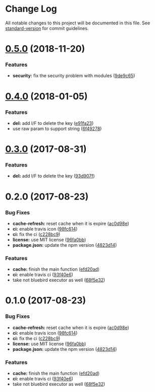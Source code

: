 # Change Log

All notable changes to this project will be documented in this file. See [standard-version](https://github.com/conventional-changelog/standard-version) for commit guidelines.

<a name="0.5.0"></a>
# [0.5.0](https://github.com/gedennis/interface-cacher/compare/v0.4.0...v0.5.0) (2018-11-20)


### Features

* **security:** fix the security problem with modules ([9de9c65](https://github.com/gedennis/interface-cacher/commit/9de9c65))



<a name="0.4.0"></a>
# [0.4.0](https://github.com/gedennis/interface-cacher/compare/v0.2.0...v0.4.0) (2018-01-05)


### Features

* **del:** add I/F to delete the key ([e91fa23](https://github.com/gedennis/interface-cacher/commit/e91fa23))
* use raw param to support string ([6f49278](https://github.com/gedennis/interface-cacher/commit/6f49278))



<a name="0.3.0"></a>
# [0.3.0](https://github.com/gedennis/interface-cacher/compare/v0.2.0...v0.3.0) (2017-08-31)


### Features

* **del:** add I/F to delete the key ([93d907f](https://github.com/gedennis/interface-cacher/commit/93d907f))



<a name="0.2.0"></a>
# 0.2.0 (2017-08-23)


### Bug Fixes

* **cache-refresh:** reset cache when it is expire ([ac0d98e](https://github.com/gedennis/interface-cacher/commit/ac0d98e))
* **ci:** enable travis icon ([98fc614](https://github.com/gedennis/interface-cacher/commit/98fc614))
* **ci:** fix the ci ([c228bc9](https://github.com/gedennis/interface-cacher/commit/c228bc9))
* **license:** use MIT license ([96fa0bb](https://github.com/gedennis/interface-cacher/commit/96fa0bb))
* **package.json:** update the npm version ([4823d14](https://github.com/gedennis/interface-cacher/commit/4823d14))


### Features

* **cache:** finish the main function ([efd20ad](https://github.com/gedennis/interface-cacher/commit/efd20ad))
* **ci:** enable travis ci ([93f40e6](https://github.com/gedennis/interface-cacher/commit/93f40e6))
* take not bluebird executor as well ([68f5e32](https://github.com/gedennis/interface-cacher/commit/68f5e32))



<a name="0.1.0"></a>
# 0.1.0 (2017-08-23)


### Bug Fixes

* **cache-refresh:** reset cache when it is expire ([ac0d98e](https://github.com/gedennis/interface-cacher/commit/ac0d98e))
* **ci:** enable travis icon ([98fc614](https://github.com/gedennis/interface-cacher/commit/98fc614))
* **ci:** fix the ci ([c228bc9](https://github.com/gedennis/interface-cacher/commit/c228bc9))
* **license:** use MIT license ([96fa0bb](https://github.com/gedennis/interface-cacher/commit/96fa0bb))
* **package.json:** update the npm version ([4823d14](https://github.com/gedennis/interface-cacher/commit/4823d14))


### Features

* **cache:** finish the main function ([efd20ad](https://github.com/gedennis/interface-cacher/commit/efd20ad))
* **ci:** enable travis ci ([93f40e6](https://github.com/gedennis/interface-cacher/commit/93f40e6))
* take not bluebird executor as well ([68f5e32](https://github.com/gedennis/interface-cacher/commit/68f5e32))
